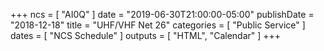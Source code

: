 +++
ncs = [ "AI0Q" ]
date = "2019-06-30T21:00:00-05:00"
publishDate = "2018-12-18"
title = "UHF/VHF Net 26"
categories = [ "Public Service" ]
dates = [ "NCS Schedule" ]
outputs = [ "HTML", "Calendar" ]
+++
